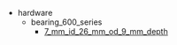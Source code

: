 * hardware
  * bearing_600_series
    * [7_mm_id_26_mm_od_9_mm_depth](hardware/bearing_600_series/7_mm_id_26_mm_od_9_mm_depth)
